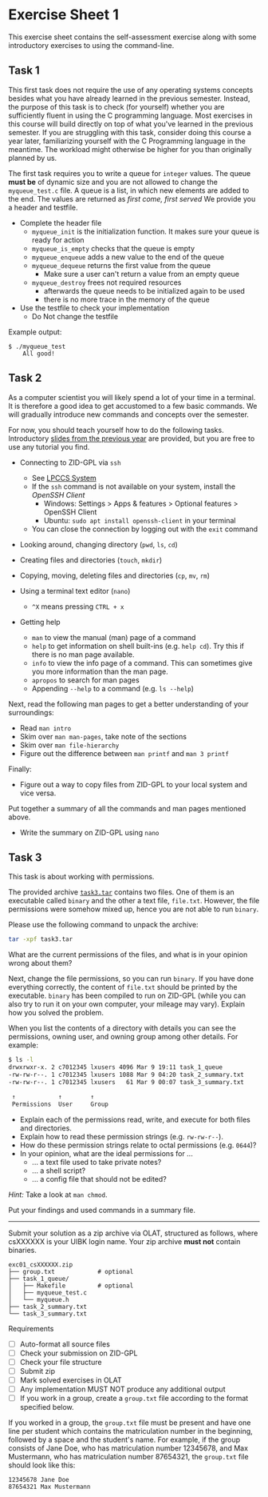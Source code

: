 # Exercise Sheet 1

This exercise sheet contains the self-assessment exercise along with some introductory exercises to using the command-line.

## Task 1

This first task does not require the use of any operating systems concepts besides what you have already learned in the previous semester.
Instead, the purpose of this task is to check (for yourself) whether you are sufficiently fluent in using the C programming language.
Most exercises in this course will build directly on top of what you've learned in the previous semester.
If you are struggling with this task, consider doing this course a year later, familiarizing yourself with the C Programming language in the meantime.
The workload might otherwise be higher for you than originally planned by us.


The first task requires you to write a queue for `integer` values.
The queue **must be** of dynamic size and you are not allowed to change the `myqueue_test.c` file.
A queue is a list, in which new elements are added to the end.
The values are returned as _first come, first served_
We provide you a header and testfile.
- Complete the header file
  - `myqueue_init` is the initialization function. It makes sure your queue is ready for action
  - `myqueue_is_empty` checks that the queue is empty
  - `myqueue_enqueue` adds a new value to the end of the queue
  - `myqueue_dequeue` returns the first value from the queue
    - Make sure a user can't return a value from an empty queue
  - `myqueue_destroy` frees not required resources
    - afterwards the queue needs to be initialized again to be used
    - there is no more trace in the memory of the queue
- Use the testfile to check your implementation
  - Do Not change the testfile

Example output:

```
$ ./myqueue_test
    All good!
```


## Task 2

As a computer scientist you will likely spend a lot of your time in a terminal.
It is therefore a good idea to get accustomed to a few basic commands.
We will gradually introduce new commands and concepts over the semester.

For now, you should teach yourself how to do the following tasks.
Introductory [slides from the previous year](../lab01/1_history_and_shell.pdf) are provided, but you are free to use any tutorial you find.

- Connecting to ZID-GPL via `ssh`
  - See [LPCCS System](https://www.uibk.ac.at/zid/systeme/linux/)
  - If the `ssh` command is not available on your system, install the *OpenSSH Client*
    - Windows: Settings > Apps & features > Optional features > OpenSSH Client
    - Ubuntu: `sudo apt install openssh-client` in your terminal
  - You can close the connection by logging out with the `exit` command

- Looking around, changing directory (`pwd`, `ls`, `cd`)
- Creating files and directories (`touch`, `mkdir`)
- Copying, moving, deleting files and directories (`cp`, `mv`, `rm`)
- Using a terminal text editor (`nano`)
  - `^X` means pressing `CTRL + x`
- Getting help
  - `man` to view the manual (man) page of a command
  - `help` to get information on shell built-ins (e.g. `help cd`).
    Try this if there is no man page available.
  - `info` to view the info page of a command.
    This can sometimes give you more information than the man page.
  - `apropos` to search for man pages
  - Appending `--help` to a command (e.g. `ls --help`)

Next, read the following man pages to get a better understanding of your surroundings:

- Read `man intro`
- Skim over `man man-pages`, take note of the sections
- Skim over `man file-hierarchy`
- Figure out the difference between `man printf` and `man 3 printf`

Finally:

- Figure out a way to copy files from ZID-GPL to your local system and vice versa.

Put together a summary of all the commands and man pages mentioned above.

- Write the summary on ZID-GPL using `nano`

## Task 3

This task is about working with permissions.

The provided archive [`task3.tar`](task3/task3.tar) contains two files. One of them is an executable called `binary` and the other a text file, `file.txt`. However, the file permissions were somehow mixed up, hence you are not able to run `binary`.

Please use the following command to unpack the archive:

```sh
tar -xpf task3.tar
```

What are the current permissions of the files, and what is in your opinion wrong about them?

Next, change the file permissions, so you can run `binary`. If you have done everything correctly, the content of `file.txt` should be printed by the executable. `binary` has been compiled to run on ZID-GPL (while you can also try to run it on your own computer, your mileage may vary).
Explain how you solved the problem.

When you list the contents of a directory with details you can see the permissions, owning user, and owning group among other details. For example:

```sh
$ ls -l
drwxrwxr-x. 2 c7012345 lxusers 4096 Mar 9 19:11 task_1_queue
-rw-rw-r--. 1 c7012345 lxusers 1088 Mar 9 04:20 task_2_summary.txt
-rw-rw-r--. 1 c7012345 lxusers   61 Mar 9 00:07 task_3_summary.txt

 ↑            ↑        ↑
 Permissions  User     Group
```

- Explain each of the permissions read, write, and execute for both files and directories.
- Explain how to read these permission strings (e.g. `rw-rw-r--`).
- How do these permission strings relate to octal permissions (e.g. `0644`)?
- In your opinion, what are the ideal permissions for ...
  - ... a text file used to take private notes?
  - ... a shell script?
  - ... a config file that should not be edited?

*Hint:* Take a look at `man chmod`.

Put your findings and used commands in a summary file.

--------------

Submit your solution as a zip archive via OLAT, structured as follows, where csXXXXXX is your UIBK login name. Your zip archive **must not** contain binaries.

```
exc01_csXXXXXX.zip
├── group.txt            # optional
├── task_1_queue/
│   ├── Makefile         # optional
│   ├── myqueue_test.c         
│   └── myqueue.h
├── task_2_summary.txt
└── task_3_summary.txt
```

Requirements

- [ ] Auto-format all source files
- [ ] Check your submission on ZID-GPL
- [ ] Check your file structure
- [ ] Submit zip
- [ ] Mark solved exercises in OLAT
- [ ] Any implementation MUST NOT produce any additional output
- [ ] If you work in a group, create a `group.txt` file according to the format specified below.

If you worked in a group, the `group.txt` file must be present
and have one line per student which contains the matriculation number
in the beginning, followed by a space and the student's name.
For example, if the group consists of Jane Doe,
who has matriculation number 12345678,
and Max Mustermann, who has matriculation number 87654321,
the `group.txt` file should look like this:

```text
12345678 Jane Doe
87654321 Max Mustermann
```
